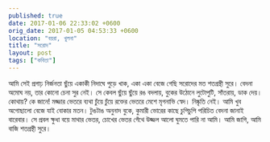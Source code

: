 ```yaml
---
published: true
date: 2017-01-06 22:33:02 +0600
orig_date: 2017-01-05 04:53:33 +0600
location: "বয়রা, খুলনা"
title: "সরোদ"
layout: post
tags: ["কবিতা"]
--- 
```

আমি সেই প্রগাঢ় নির্জনতা ছুঁয়ে
একাকী নিদাঘে পুড়ে খাক,
একা একা বেজে গেছি সরোদের মত
শতগ্রন্থী সুরে।
বেদনা অমোঘ নয়, তার কোনো চেনা সুর নেই।
সে কেবল ছুঁয়ে ছুঁয়ে রঙ বদলায়,
বুকের উঠোনে লুটোপুটি, সাঁতরায়, ডাক দেয়।
কোথায়? কে জানে!
মজ্জার ভেতরে ব্যথা চুঁয়ে চুঁয়ে
রক্তের ভেতরে মেশে মৃগনাভি স্বেদ।
নিষ্কৃতি নেই।
আমি খুব অগোছালো বেজে যাই বোকার মতন।
টুঙটাঙ অনুনাদ বুকে,
কুমারী ভোরের কাছে
চুপিচুপি
পরিচিত বেদনা জানাই বারেবার।
সে প্রবল ক্ষুধা বয়ে মাথার ভেতর,
চোখের ভেতর গেঁথে উজ্জল আলো
ঘুমতে পারি না আমি।
আমি জাগি, আমি বাজি শতগ্রন্থী সুরে।